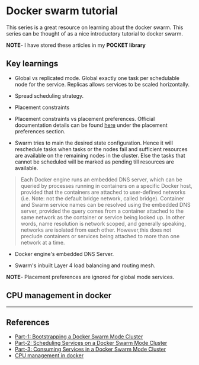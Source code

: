 # Docker swarm tutorial

This series is a great resource on learning about the docker swarm. This series can be thought of as a nice introductory tutorial to docker swarm.

**NOTE**- I have stored these articles in my **POCKET library**

## Key learnings

- Global vs replicated mode. Global exactly one task per schedulable node for the service. Replicas allows services to be scaled horizontally.

- Spread scheduling strategy.

- Placement constraints

- Placement constraints vs placement preferences. Official documentation details can be found [here](https://docs.docker.com/engine/swarm/services/) under the placement preferences section.

- Swarm tries to main the desired state configuration. Hence it will reschedule tasks when tasks or the nodes fail and sufficient resources are available on the remaining nodes in the cluster. Else the tasks that cannot be scheduled will be marked as pending till resources are available.

> Each Docker engine runs an embedded DNS server, which can be queried by processes running in containers on a specific Docker host, provided that the containers are attached to user-defined networks (i.e. Note: not the default bridge network, called bridge). Container and Swarm service names can be resolved using the embedded DNS server, provided the query comes from a container attached to the same network as the container or service being looked up. In other words, name resolution is network scoped, and generally speaking, networks are isolated from each other. However,this does not preclude containers or services being attached to more than one network at a time.

- Docker engine's embedded DNS Server.

- Swarm's inbuilt Layer 4 load balancing and routing mesh.

**NOTE**- Placement preferences are ignored for global mode services.

## CPU management in docker

---

## References

- [Part-1: Bootstrapping a Docker Swarm Mode Cluster](https://semaphoreci.com/community/tutorials/bootstrapping-a-docker-swarm-mode-cluster)
- [Part-2: Scheduling Services on a Docker Swarm Mode Cluster](https://semaphoreci.com/community/tutorials/scheduling-services-on-a-docker-swarm-mode-cluster)
- [Part-3: Consuming Services in a Docker Swarm Mode Cluster](https://semaphoreci.com/community/tutorials/consuming-services-in-a-docker-swarm-mode-cluster)
- [CPU management in docker](https://www.docker.com/blog/cpu-management-docker-1-13/)
